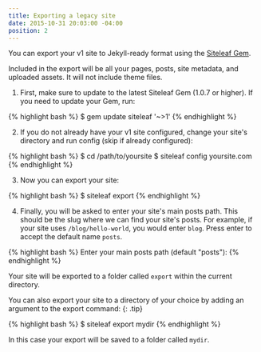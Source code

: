 ```yaml
---
title: Exporting a legacy site
date: 2015-10-31 20:03:00 -04:00
position: 2
---
```


You can export your v1 site to Jekyll-ready format using the [Siteleaf Gem](https://github.com/siteleaf/siteleaf-gem).

Included in the export will be all your pages, posts, site metadata, and uploaded assets. It will not include theme files.

1) First, make sure to update to the latest Siteleaf Gem (1.0.7 or higher). If you need to update your Gem, run:

{% highlight bash %}
$ gem update siteleaf '~>1'
{% endhighlight %}

2) If you do not already have your v1 site configured, change your site's directory and run config (skip if already configured):

{% highlight bash %}
$ cd /path/to/yoursite
$ siteleaf config yoursite.com
{% endhighlight %}

3) Now you can export your site:

{% highlight bash %}
$ siteleaf export
{% endhighlight %}

4) Finally, you will be asked to enter your site's main posts path. This should be the slug where we can find your site's posts. For example, if your site uses `/blog/hello-world`, you would enter `blog`. Press enter to accept the default name `posts`.

{% highlight bash %}
Enter your main posts path (default "posts"):
{% endhighlight %}

Your site will be exported to a folder called `export` within the current directory.

You can also export your site to a directory of your choice by adding an argument to the export command:
{: .tip}

{% highlight bash %}
$ siteleaf export mydir
{% endhighlight %}

In this case your export will be saved to a folder called `mydir`.
